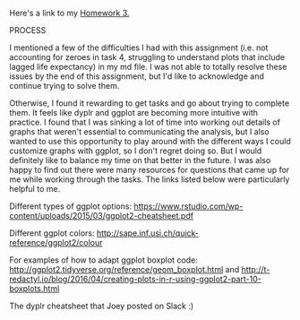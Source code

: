 Here's a link to my [Homework 3.](https://github.com/vmichalowski/STAT545-hw-Michalowski-Victoria/blob/master/hw03/hw3.md)

PROCESS

I mentioned a few of the difficulties I had with this assignment (i.e. not accounting for zeroes in task 4, struggling to understand plots that include lagged life expectancy) in my md file. I was not able to totally resolve these issues by the end of this assignment, but I'd like to acknowledge and continue trying to solve them.

Otherwise, I found it rewarding to get tasks and go about trying to complete them. It feels like dyplr and ggplot are becoming more intuitive with practice. I found that I was sinking a lot of time into working out details of graphs that weren't essential to communicating the analysis, but I also wanted to use this opportunity to play around with the different ways I could customize graphs with ggplot, so I don't regret doing so. But I would definitely like to balance my time on that better in the future.
I was also happy to find out there were many resources for questions that came up for me while working through the tasks. The links listed below were particularly helpful to me.

Different types of ggplot options: https://www.rstudio.com/wp-content/uploads/2015/03/ggplot2-cheatsheet.pdf

Different ggplot colors: http://sape.inf.usi.ch/quick-reference/ggplot2/colour

For examples of how to adapt ggplot boxplot code: http://ggplot2.tidyverse.org/reference/geom_boxplot.html and http://t-redactyl.io/blog/2016/04/creating-plots-in-r-using-ggplot2-part-10-boxplots.html

The dyplr cheatsheet that Joey posted on Slack :)

